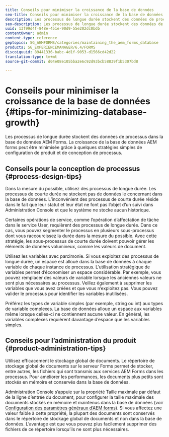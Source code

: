```yaml
---
title: Conseils pour minimiser la croissance de la base de données
seo-title: Conseils pour minimiser la croissance de la base de données
description: Les processus de longue durée stockent des données de processus dans la base de données AEM Forms. La croissance de la base de données AEM forms peut être minimisée grâce à quelques stratégies simples de configuration de produit et de conception de processus.
seo-description: Les processus de longue durée stockent des données de processus dans la base de données AEM Forms. La croissance de la base de données AEM forms peut être minimisée grâce à quelques stratégies simples de configuration de produit et de conception de processus.
uuid: 13f99d4f-848e-451e-90d9-55e202dc0bdb
contentOwner: admin
content-type: reference
geptopics: SG_AEMFORMS/categories/maintaining_the_aem_forms_database
products: SG_EXPERIENCEMANAGER/6.4/FORMS
discoiquuid: 89441336-babc-4d1f-9053-d1566cd42d22
translation-type: tm+mt
source-git-commit: d04e08e105bba2e6c92d93bcb58839f1b5307bd8

---
```



# Conseils pour minimiser la croissance de la base de données {#tips-for-minimizing-database-growth}

Les processus de longue durée stockent des données de processus dans la base de données AEM Forms. La croissance de la base de données AEM forms peut être minimisée grâce à quelques stratégies simples de configuration de produit et de conception de processus.

## Conseils pour la conception de processus {#process-design-tips}

Dans la mesure du possible, utilisez des processus de longue durée. Les processus de courte durée ne stockent pas de données le concernant dans la base de données. L’inconvénient des processus de courte durée réside dans le fait que leur statut et leur état ne font pas l’objet d’un suivi dans Administration Console et que le système ne stocke aucun historique.

Certaines opérations de service, comme l’opération d’affectation de tâche dans le service User, requièrent des processus de longue durée. Dans ce cas, vous pouvez segmenter le processus en plusieurs sous-processus dont vous raccourcissez la durée dans la mesure du possible. Avec cette stratégie, les sous-processus de courte durée doivent pouvoir gérer les éléments de données volumineux, comme les valeurs de document.

Utilisez les variables avec parcimonie. Si vous exploitez des processus de longue durée, un espace est alloué dans la base de données à chaque variable de chaque instance de processus. L’utilisation stratégique de variables permet d’économiser un espace considérable. Par exemple, vous pouvez remplacer des valeurs de variable lorsque les anciennes valeurs ne sont plus nécessaires au processus. Veillez également à supprimer les variables que vous avez créées et que vous n’exploitez pas. Vous pouvez valider le processus pour identifier les variables inutilisées.

Préférez les types de variable simples (par exemple, string ou int) aux types de variable complexes. La base de données alloue un espace aux variables même lorsque celles-ci ne contiennent aucune valeur. En général, les variables complexes requièrent davantage d’espace que les variables simples.

## Conseils pour l’administration du produit {#product-administration-tips}

Utilisez efficacement le stockage global de documents. Le répertoire de stockage global de documents sur le serveur Forms permet de stocker, entre autres, les fichiers qui sont transmis aux services AEM Forms dans les processus. Pour améliorer les performances, les documents plus petits sont stockés en mémoire et conservés dans la base de données.

Administration Console s’appuie sur la propriété Taille maximale par défaut de la ligne d’entrée du document, pour configurer la taille maximale des documents stockés en mémoire et maintenus dans la base de données (voir [Configuration des paramètres généraux d’AEM forms](/help/forms/using/admin-help/configure-general-aem-forms-settings.md#configure-general-aem-forms-settings)). Si vous affectez une valeur faible à cette propriété, la plupart des documents sont conservés dans le répertoire de stockage global de documents et non dans la base de données. L’avantage est que vous pouvez plus facilement supprimer des fichiers de ce répertoire lorsqu’ils ne sont plus nécessaires.
